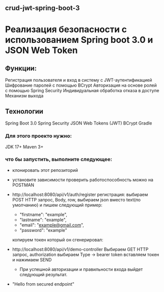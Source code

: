 ## crud-jwt-spring-boot-3

# Реализация безопасности с использованием Spring boot 3.0  и JSON Web Token
## Функции:
Регистрация пользователя и вход в систему с JWT-аутентификацией
Шифрование паролей с помощью BCrypt
Авторизация на основе ролей с помощью Spring Security
Индивидуальная обработка отказа в доступе
Механизм выхода


## Технологии
Spring Boot 3.0
Spring Security
JSON Web Tokens (JWT)
BCrypt
Gradle

### Для этого проекто нужно:

JDK 17+
Maven 3+

### что бы запустить, выполните следующее:

- клонировать этот репозиторий
- установите зависимости
проверить работоспособность можно на POSTMAN
- http://localhost:8080/api/v1/auth/register
регистрация: выбираем POST HTTP запрос, Body, row, выбираем json вместо text(по умолчанию) и пишем следующий пример:
    - "firstname": "example",
    - "lastname": "example",
    - "email": "example@gmail.com",
    - "password": "example"
    
    копируем токен который он сгенерировал:
- http://localhost:8080/api/v1/demo-controller
    Выбираем GET HTTP запрос, authorization выбираем Type -> bearer token вставляем токен и нажимаем SEND
    - При успешной авторизации и правильности входа выйдет следующий результат.

- "Hello from secured endpoint"
